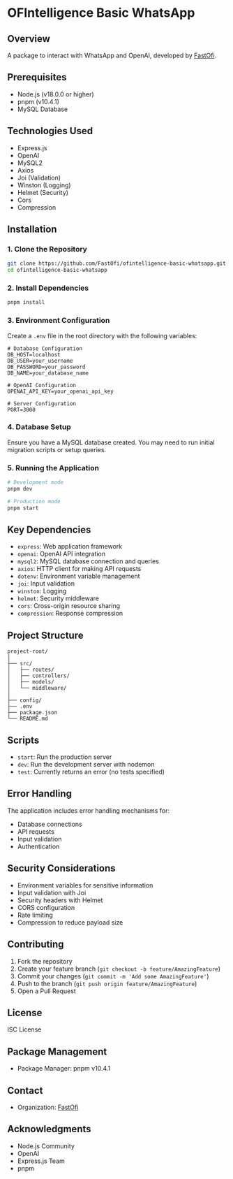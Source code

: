 
# OFIntelligence Basic WhatsApp

## Overview

A package to interact with WhatsApp and OpenAI, developed by [FastOfi](https://github.com/orgs/fastofiCorp/).

## Prerequisites

* Node.js (v18.0.0 or higher)
* pnpm (v10.4.1)
* MySQL Database

## Technologies Used

* Express.js
* OpenAI
* MySQL2
* Axios
* Joi (Validation)
* Winston (Logging)
* Helmet (Security)
* Cors
* Compression

## Installation

### 1. Clone the Repository

```bash
git clone https://github.com/FastOfi/ofintelligence-basic-whatsapp.git
cd ofintelligence-basic-whatsapp
```

### 2. Install Dependencies

```bash
pnpm install
```

### 3. Environment Configuration

Create a `.env` file in the root directory with the following variables:

```
# Database Configuration
DB_HOST=localhost
DB_USER=your_username
DB_PASSWORD=your_password
DB_NAME=your_database_name

# OpenAI Configuration
OPENAI_API_KEY=your_openai_api_key

# Server Configuration
PORT=3000
```

### 4. Database Setup

Ensure you have a MySQL database created. You may need to run initial migration scripts or setup queries.

### 5. Running the Application

```bash
# Development mode
pnpm dev

# Production mode
pnpm start
```

## Key Dependencies

* `express`: Web application framework
* `openai`: OpenAI API integration
* `mysql2`: MySQL database connection and queries
* `axios`: HTTP client for making API requests
* `dotenv`: Environment variable management
* `joi`: Input validation
* `winston`: Logging
* `helmet`: Security middleware
* `cors`: Cross-origin resource sharing
* `compression`: Response compression

## Project Structure

```
project-root/
│
├── src/
│   ├── routes/
│   ├── controllers/
│   ├── models/
│   └── middleware/
│
├── config/
├── .env
├── package.json
└── README.md
```

## Scripts

* `start`: Run the production server
* `dev`: Run the development server with nodemon
* `test`: Currently returns an error (no tests specified)

## Error Handling

The application includes error handling mechanisms for:

* Database connections
* API requests
* Input validation
* Authentication

## Security Considerations

* Environment variables for sensitive information
* Input validation with Joi
* Security headers with Helmet
* CORS configuration
* Rate limiting
* Compression to reduce payload size

## Contributing

1. Fork the repository
2. Create your feature branch (`git checkout -b feature/AmazingFeature`)
3. Commit your changes (`git commit -m 'Add some AmazingFeature'`)
4. Push to the branch (`git push origin feature/AmazingFeature`)
5. Open a Pull Request

## License

ISC License

## Package Management

* Package Manager: pnpm v10.4.1

## Contact

* Organization: [FastOfi](https://github.com/orgs/fastofiCorp/)

## Acknowledgments

* Node.js Community
* OpenAI
* Express.js Team
* pnpm

```

```
